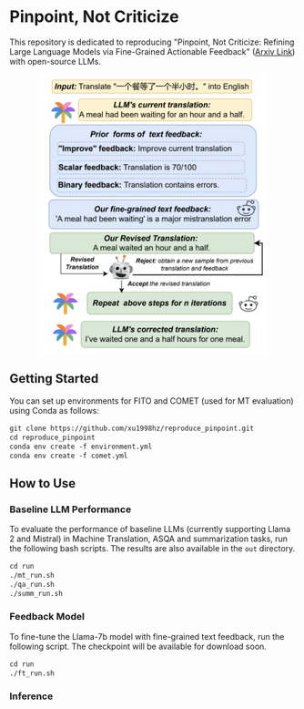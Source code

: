# Pinpoint, Not Criticize
This repository is dedicated to reproducing "Pinpoint, Not Criticize: Refining Large Language Models via Fine-Grained Actionable Feedback" ([Arxiv Link](https://arxiv.org/pdf/2311.09336.pdf)) with open-source LLMs.

<p align="center">
  <img src="data/main.png" width="400" class="center">
</p>

## Getting Started
You can set up environments for FITO and COMET (used for MT evaluation) using Conda as follows:
```
git clone https://github.com/xu1998hz/reproduce_pinpoint.git
cd reproduce_pinpoint
conda env create -f environment.yml
conda env create -f comet.yml
```
## How to Use
### Baseline LLM Performance
To evaluate the performance of baseline LLMs (currently supporting Llama 2 and Mistral) in Machine Translation, ASQA and summarization tasks, run the following bash scripts. The results are also available in the `out` directory.
```
cd run
./mt_run.sh
./qa_run.sh
./summ_run.sh
```
### Feedback Model
To fine-tune the Llama-7b model with fine-grained text feedback, run the following script. The checkpoint will be available for download soon.
```
cd run
./ft_run.sh
```
### Inference


